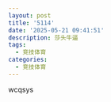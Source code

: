```yaml
---
layout: post
title: '5114'
date: '2025-05-21 09:41:51'
description: 莎头牛逼
tags:
  - 竞技体育
categories:
  - 竞技体育
---
```

w﻿cqsys

<script src="https://utteranc.es/client.js"
        repo="SakuraArc/blog_comment"
        issue-term="pathname"
        theme="github-light"
        crossorigin="anonymous"
        async>
</script>